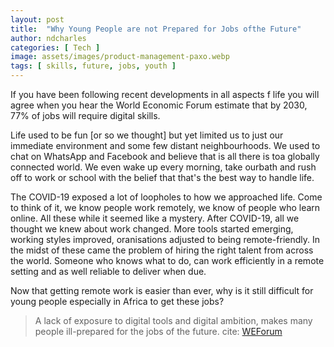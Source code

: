 ```yaml
---
layout: post
title:  "Why Young People are not Prepared for Jobs ofthe Future"
author: ndcharles
categories: [ Tech ]
image: assets/images/product-management-paxo.webp
tags: [ skills, future, jobs, youth ]
---
```

If you have been following recent developments in all aspects f life you will agree when you hear the World Economic Forum estimate that by 2030, 77% of jobs will require digital skills.

Life used to be fun [or so we thought] but yet limited us to just our immediate environment and some few distant neighbourhoods. We used to chat on WhatsApp and Facebook and believe that is all there is toa globally connected world. We even wake up every morning, take ourbath and rush off to work or school with the belief that that's the best way to handle life.

The COVID-19 exposed a lot of loopholes to how we approached life. Come to think of it, we know people work remotely, we know of people who learn online. All these while it seemed like a mystery. After COVID-19, all we thought we knew about work changed. More tools started emerging, working styles improved, oranisations adjusted to being remote-friendly. In the midst of these came the problem of hiring the right talent from across the world. Someone who knows what to do, can work efficiently in a remote setting and as well reliable to deliver when due. 

Now that getting remote work is easier than ever, why is it still difficult for young people especially in Africa to get these jobs?

> A lack of exposure to digital tools and digital ambition, makes many people ill-prepared for the jobs of the future.
> cite: [WEForum](#)

